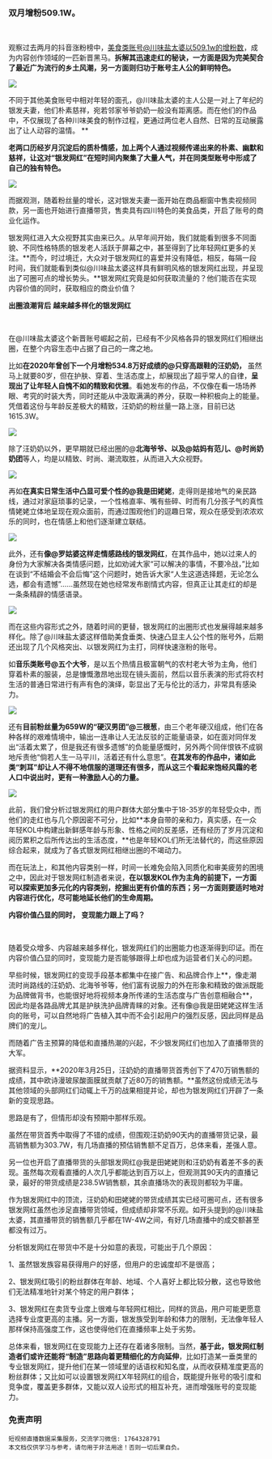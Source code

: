 
### 双月增粉509.1W。
​

观察过去两月的抖音涨粉榜中，美食类账号@川味盐太婆以509.1w的增粉数，成为内容创作领域的一匹新晋黑马。**拆解其迅速走红的秘诀，一方面是因为完美契合了最近广为流行的乡土风潮，另一方面则归功于账号主人公的鲜明特色。**
**​**

![](https://cdn.nlark.com/yuque/0/2021/webp/97322/1623292771409-6c5d1dda-6f9a-4504-8d0e-39639d91f6c6.webp#clientId=u3fe669e2-5d24-4&from=paste&id=uad91c875&margin=%5Bobject%20Object%5D&originHeight=1216&originWidth=1080&originalType=url&ratio=2&status=done&style=none&taskId=u61fc74ba-a137-42cd-b579-0e4f9e862cd)

不同于其他美食账号中相对年轻的面孔，@川味盐太婆的主人公是一对上了年纪的银发夫妻，他们朴素慈祥，宛若邻家爷爷奶奶一般没有距离感。而在他们的作品中，不仅展现了各种川味美食的制作过程，更通过两位老人自然、日常的互动展露出了让人动容的温情。
**

**老两口历经岁月沉淀后的质朴情感，加上两个人通过视频传递出来的朴素、幽默和慈祥，让这对“银发网红”在短时间内聚集了大量人气，并在同类型账号中形成了自己的独有特色。**
​

![](https://cdn.nlark.com/yuque/0/2021/webp/97322/1623292771714-131d3f9e-8a32-4768-864d-9d35b57a46d2.webp#clientId=u3fe669e2-5d24-4&from=paste&id=u7cf6af54&margin=%5Bobject%20Object%5D&originHeight=540&originWidth=1080&originalType=url&ratio=2&status=done&style=none&taskId=u760a9ab7-1b9c-4a56-9cfb-834e31702fa)

而据观测，随着粉丝量的增长，这对银发夫妻一面开始在商品橱窗中售卖视频同款，另一面也开始进行直播带货，售卖具有四川特色的美食品类，开启了账号的商业化运作。
​

银发网红进入大众视野其实由来已久。从早年间开始，我们就能看到很多不同面貌、不同性格特质的银发老人活跃于屏幕之中，甚至得到了比年轻网红更多的关注。**而今，时过境迁，大众对于银发网红的喜爱并没有降低，相反，每隔一段时间，我们就能看到类似@川味盐太婆这样具有鲜明风格的银发网红出现，并呈现出了可圈可点的增长势头。**银发网红究竟是如何获取流量的？他们能否在实现内容价值的同时，获取相应的商业价值？

​**出圈浪潮背后**
**越来越多样化的银发网红**

​

在@川味盐太婆这个新晋账号崛起之前，已经有不少风格各异的银发网红们相继出圈，在整个内容生态中占据了自己的一席之地。
​

比如**在2020年曾创下一个月增粉534.8万好成绩的@只穿高跟鞋的汪奶奶，** 虽然马上就要80岁，但在护肤、穿着、生活态度上，却展现出了超乎常人的自律，**呈现出了让年轻人自愧不如的精致和优雅**。看她发布的作品，不仅像在看一场场养眼、考究的时装大秀，同时还能从中汲取满满的养分，获取一种积极向上的能量。凭借着这份与年龄反差极大的精致，汪奶奶的粉丝量一路上涨，目前已达1615.3W。

![](https://cdn.nlark.com/yuque/0/2021/webp/97322/1623292771400-51e76b07-31c7-47aa-8633-e2162387d63f.webp#clientId=u3fe669e2-5d24-4&from=paste&id=u60169635&margin=%5Bobject%20Object%5D&originHeight=540&originWidth=1080&originalType=url&ratio=2&status=done&style=none&taskId=u939c019b-b289-43c9-b5a4-5af9ab08390)

除了汪奶奶以外，更早期就已经出圈的@**北海爷爷、以及@姑妈有范儿、@时尚奶奶团**等人，均是以精致、时尚、潮流取胜，从而进入大众视野。
​

![](https://cdn.nlark.com/yuque/0/2021/webp/97322/1623292771868-9d0830b8-9c78-4d5d-abdd-6e6a8888dfc0.webp#clientId=u3fe669e2-5d24-4&from=paste&id=u4a831f4c&margin=%5Bobject%20Object%5D&originHeight=540&originWidth=1080&originalType=url&ratio=2&status=done&style=none&taskId=ua8495cd2-3972-4c2f-aa22-d1e4b4f0ef3)

再如**在真实日常生活中凸显可爱个性的@我是田姥姥**，走得则是接地气的亲民路线，通过对家庭琐事的记录，一个性格直率、嘴有些碎、时而有几分孩子气的真性情姥姥立体地呈现在观众面前，而通过围观他们的逗趣日常，观众在感受到浓浓欢乐的同时，也在情感上和他们逐渐建立联结。
​

![](https://cdn.nlark.com/yuque/0/2021/webp/97322/1623292771868-a2ca3472-4cf2-4803-b411-39a12e7f4e61.webp#clientId=u3fe669e2-5d24-4&from=paste&id=u710e24cc&margin=%5Bobject%20Object%5D&originHeight=810&originWidth=1080&originalType=url&ratio=2&status=done&style=none&taskId=u7ca928fb-8ae2-486d-a406-a776f08ffe6)

此外，还有**像@罗姑婆这样走情感路线的银发网红**，在其作品中，她以过来人的身份为大家解决各类情感问题，比如劝诫大家“可以解决的事情，不要冷战，”比如在谈到“不结婚会不会后悔”这个问题时，她告诉大家“人生这道选择题，无论怎么选，都会有遗憾”……虽然现在她也经常发布剧情式内容，但真正让其走红的却是一条条精辟的情感语录。
​

![](https://cdn.nlark.com/yuque/0/2021/webp/97322/1623292772255-b48ab7c9-75a2-4763-b7c6-f9b8af716e08.webp#clientId=u3fe669e2-5d24-4&from=paste&id=u47adc3d0&margin=%5Bobject%20Object%5D&originHeight=810&originWidth=1080&originalType=url&ratio=2&status=done&style=none&taskId=u072f2500-725b-43a2-940c-521359abd7b)

而在这些内容形式之外，随着时间的更替，银发网红的出圈形式也发展得越来越多样化。除了@川味盐太婆这样借助美食垂类、快速凸显主人公个性的账号外，后期还出现了几个风格突出、以银发网红为主打，同样快速涨粉的账号。
​

如**音乐类账号@五个大爷**，是以五个热情且极富朝气的农村老大爷为主角，他们穿着朴素的服装，总是慷慨激昂地出现在镜头面前，然后以音乐表演的形式将农村生活的普通日常进行有声有色的演绎，彰显出了无与伦比的活力，非常具有感染力。
​

![](https://cdn.nlark.com/yuque/0/2021/webp/97322/1623292772189-f463bfce-a33a-418c-b08f-2d59a074c1b0.webp#clientId=u3fe669e2-5d24-4&from=paste&id=uf8c00472&margin=%5Bobject%20Object%5D&originHeight=1544&originWidth=1080&originalType=url&ratio=2&status=done&style=none&taskId=uc32a4aae-32da-424e-bed1-7b6179bbcda)

还有**目前粉丝量为659W的“硬汉男团”@三根葱**，由三个老年硬汉组成，他们在各种各样的艰难情境中，输出一连串让人无法反驳的正能量语录，如在面对同伴发出“活着太累了，但是我还有很多遗憾”的负能量感慨时，另外两个同伴恨铁不成钢地斥责他“倘若人生一马平川，活着还有什么意思”。**在其发布的作品中，诸如此类“刺耳”却让人不得不地信服的道理还有很多，而从这三个看起来饱经风霜的老人口中说出时，更有一种激励人心的力量。**
​

![](https://cdn.nlark.com/yuque/0/2021/webp/97322/1623292772748-159a94a4-6965-49c4-9a37-9cdf25fe195a.webp#clientId=u3fe669e2-5d24-4&from=paste&id=u0bd29a0a&margin=%5Bobject%20Object%5D&originHeight=1468&originWidth=1080&originalType=url&ratio=2&status=done&style=none&taskId=u1bd4cef3-62c2-4c7d-a27c-7aba2e54f55)

此前，我们曾分析过银发网红的用户群体大部分集中于18-35岁的年轻受众中，而他们的走红也与几个原因密不可分，比如**本身自带的亲和力，真实感，在一众年轻KOL中构建出新鲜感年龄与形象、性格之间的反差感，还有经历了岁月沉淀和阅历累积之后所传达出的生活态度，**也是年轻KOL们所无法替代的，而这些原因综合起来，就成为了各式银发网红相继出圈的不竭动力。
​

而在玩法上，和其他内容类别一样，时间一长难免会陷入同质化和审美疲劳的困境之中，因此对于银发网红制造者来说，**在以银发KOL作为主角的前提下，一方面可以探索更加多元化的内容类别，挖掘出更有价值的东西；另一方面则要适时地对内容进行优化，尽可能地延长他们的生命周期。**


**内容价值凸显的同时，**
**变现能力跟上了吗？**

​

随着受众增多、内容越来越多样化，银发网红们的出圈能力也逐渐得到印证。而在内容价值凸显的同时，变现能力是否能够跟得上却也成为运营者们关心的问题。
​

早些时候，银发网红的变现手段基本都集中在接广告、和品牌合作上**，像走潮流时尚路线的汪奶奶、北海爷爷等，他们富有说服力的外在形象和精致的做派既能为品牌做背书，也能很好地将视频本身所传递的生活态度与广告创意相融合**，因此均是各路品牌尤其是护肤洗护品牌青睐的对象。还有像@我是田姥姥这样生活向的账号，可以自然地将广告植入其中而不会引起用户的强烈反感，因此同样是品牌们的宠儿。
​

而随着广告主预算的降低和直播热潮的兴起，不少银发网红们也加入了直播带货的大军。
​

据资料显示，**2020年3月25日，汪奶奶的直播带货首秀创下了470万销售额的成绩，其中欧诗漫玻尿酸面膜就贡献了近80万的销售额。**虽然这份成绩无法与其他领域的头部网红们动辄上千万的战果相提并论，却也为银发网红们开辟了一条新的变现思路。
​

思路是有了，但情形却没有预期中那样乐观。
​

虽然在带货首秀中取得了不错的成绩，但围观汪奶奶90天内的直播带货记录，最高销售额为303.7W，有几场直播的预估销售额不足百万，总体来看，差强人意。
​

另一位也开启了直播带货的头部银发网红@我是田姥姥则和汪奶奶有着差不多的表现。虽然每次观看直播的人次几乎都能达到百万以上，但观测其90天内的直播记录，最好的带货成绩是238.5W销售额，其余直播场次的表现则都较为平庸。
​

作为银发网红中的顶流，汪奶奶和田姥姥的带货成绩其实已经可圈可点，还有很多银发网红虽然也涉足直播带货领域，但成绩却非常不乐观。如开头提到的@川味盐太婆，其直播带货的销售额几乎都在1W-4W之间，有好几场直播中的成交额甚至都没有过万。
​

分析银发网红在带货中不是十分如意的表现，可能出于几个原因：

1、虽然银发族容易获得用户的好感，但用户的忠诚度却不是很高；

2、银发网红吸引的粉丝群体在年龄、地域、个人喜好上都比较分散，这也导致他们无法精准地针对某个特定的用户群体；

3、银发网红在卖货专业度上很难与年轻网红相比，同样的货品，用户可能更愿意选择专业度更高的主播。另一方面，银发族受到年龄和体力的限制，无法像年轻人那样保持高强度工作，这也使得他们在直播频率上处于劣势。

总体来看，银发网红在变现能力上还存在着诸多限制。当然，**基于此，银发网红制造者们或许还能将“制造”思路向着更精细化的方向延伸**，比如打造某一垂类里的专业银发网红，提升他们在某一领域里的话语权和知名度，从而收获精准度更高的粉丝群体；又比如可以设置银发网红X年轻网红的组合，既能提升账号的吸引度和竞争度，覆盖更多群体，又能以双人设形式的相互补充，进而增强账号的变现能力。

### 

### 免责声明


```
短视频直播数据采集服务，交流学习微信: 1764328791
本文档仅供学习与参考，请勿用于非法用途！否则一切后果自负。
```
